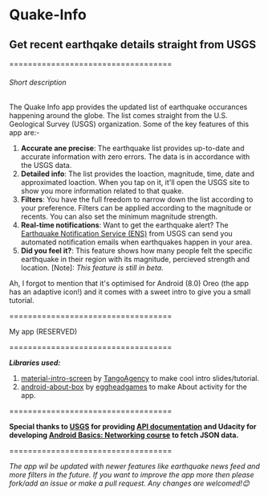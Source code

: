 # Quake-Info
## Get recent earthqake details straight from USGS

===================================

###### Short description
The Quake Info app provides the updated list of earthquake occurances happening around the globe. The list comes straight from the U.S. Geological Survey (USGS) organization. Some of the key features of this app are:-

1. **Accurate ane precise**: The earthquake list provides up-to-date and accurate information with zero errors. The data is in accordance with the USGS data.
2. **Detailed info**: The list provides the loaction, magnitude, time, date and approximated loaction. When you tap on it, it'll open the USGS site to show you more information related to that quake.
3. **Filters**: You have the full freedom to narrow down the list according to your preference. Filters can be applied according to the magnitude or recents. You can also set the minimum magnitude strength. 
4. **Real-time notifications**: Want to get the earthquake alert? The [Earthquake Notification Service (ENS)](https://earthquake.usgs.gov/ens/) from USGS can send you automated notification emails when earthquakes happen in your area. 
5. **Did you feel it?**: This feature shows how many people felt the specific earthquake in their region with its magnitude, percieved strength and location. [Note]: _This feature is still in beta._

Ah, I forgot to mention that it's optimised for Android (8.0) Oreo (the app has an adaptive icon!) and it comes with a sweet intro to give you a small tutorial.

===================================

My app (RESERVED)

===================================

**_Libraries used:_**

1. [material-intro-screen](https://github.com/TangoAgency/material-intro-screen) by [TangoAgency](https://github.com/TangoAgency) to make cool intro slides/tutorial.
2. [android-about-box](https://github.com/eggheadgames/android-about-box) by [eggheadgames](https://github.com/eggheadgames) to make About activity for the app.

===================================

**Special thanks to [USGS](https://github.com/usgs) for providing [API documentation](https://earthquake.usgs.gov/fdsnws/event/1/) and Udacity for developing [Android Basics: Networking course](https://www.udacity.com/course/android-basics-networking--ud843) to fetch JSON data.**

===================================

_The app wil be updated with newer features like earthquake news feed and more filters in the future. If you want to improve the app more then please fork/add an issue or make a pull request. Any changes are welcomed!😊_

